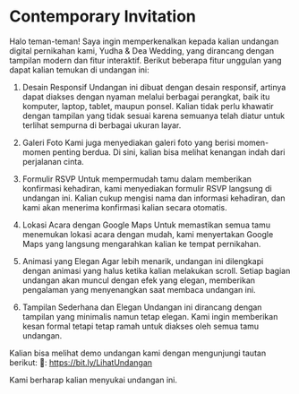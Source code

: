 # Contemporary Invitation


Halo teman-teman! Saya ingin memperkenalkan kepada kalian undangan digital pernikahan kami, Yudha & Dea Wedding, yang dirancang dengan tampilan modern dan fitur interaktif. Berikut beberapa fitur unggulan yang dapat kalian temukan di undangan ini:

1. Desain Responsif
Undangan ini dibuat dengan desain responsif, artinya dapat diakses dengan nyaman melalui berbagai perangkat, baik itu komputer, laptop, tablet, maupun ponsel. Kalian tidak perlu khawatir dengan tampilan yang tidak sesuai karena semuanya telah diatur untuk terlihat sempurna di berbagai ukuran layar.

2. Galeri Foto
Kami juga menyediakan galeri foto yang berisi momen-momen penting berdua. Di sini, kalian bisa melihat kenangan indah dari perjalanan cinta.

3. Formulir RSVP
Untuk mempermudah tamu dalam memberikan konfirmasi kehadiran, kami menyediakan formulir RSVP langsung di undangan ini. Kalian cukup mengisi nama dan informasi kehadiran, dan kami akan menerima konfirmasi kalian secara otomatis.

4. Lokasi Acara dengan Google Maps
Untuk memastikan semua tamu menemukan lokasi acara dengan mudah, kami menyertakan Google Maps yang langsung mengarahkan kalian ke tempat pernikahan.

5. Animasi yang Elegan
Agar lebih menarik, undangan ini dilengkapi dengan animasi yang halus ketika kalian melakukan scroll. Setiap bagian undangan akan muncul dengan efek yang elegan, memberikan pengalaman yang menyenangkan saat membaca undangan ini.

6. Tampilan Sederhana dan Elegan
Undangan ini dirancang dengan tampilan yang minimalis namun tetap elegan. Kami ingin memberikan kesan formal tetapi tetap ramah untuk diakses oleh semua tamu undangan.

Kalian bisa melihat demo undangan kami dengan mengunjungi tautan berikut:
🔗: https://bit.ly/LihatUndangan

Kami berharap kalian menyukai undangan ini.
